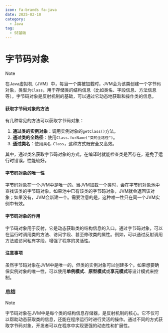 ```yaml
---
icon: fa-brands fa-java
date: 2025-02-10
category:
  - Java
tag:
  - SE基础
---
```

# 字节码对象

> [!note]
>
> 在Java虚拟机（JVM）中，每当一个类被加载时，JVM会为该类创建一个字节码对象，类型为`Class`，用于存储类的结构信息（比如类名、字段信息、方法信息等）。字节码对象是反射机制的基础，可以通过它动态地获取和操作类的信息。

<!-- more -->
#### 获取字节码对象的方法
有几种常见的方法可以获取字节码对象：
1. **通过类的实例对象**：调用实例对象的`getClass()`方法。
2. **通过类的全路径**：使用`Class.forName("类的全路径")`。
3. **通过类名**：使用`类名.Class`，这种方式既安全又高效。

其中，通过类名获取字节码对象的方式，在编译时就能检查类是否存在，避免了运行时错误，性能较好。

#### 字节码对象的唯一性
字节码对象在一个JVM中是唯一的。当JVM加载一个类时，会在字节码对象池中查找该类的字节码对象。如果池中已有该类的字节码对象，JVM就会返回该对象；如果没有，JVM会新建一个。需要注意的是，这种唯一性只在同一个JVM实例中有效。

#### 字节码对象的作用
字节码对象用于反射，它是动态获取类的结构信息的入口。通过字节码对象，可以在运行时调用类的方法、访问字段、甚至修改类的属性。例如，可以通过反射调用方法或访问私有字段，增强了程序的灵活性。

#### 注意事项
虽然字节码对象在JVM中是唯一的，但类的实例对象可以创建多个。如果想要确保实例对象的唯一性，可以使用**单例模式**、**原型模式**或**享元模式**等设计模式来控制。

### 总结
> [!note]
>
> 字节码对象在JVM中是每个类的结构信息存储器，是反射机制的核心。它不仅可以帮助动态获取类的信息，还能在程序运行时进行灵活的操作。通过不同的方式获取字节码对象，开发者可以在程序中实现更强的动态性和扩展性。